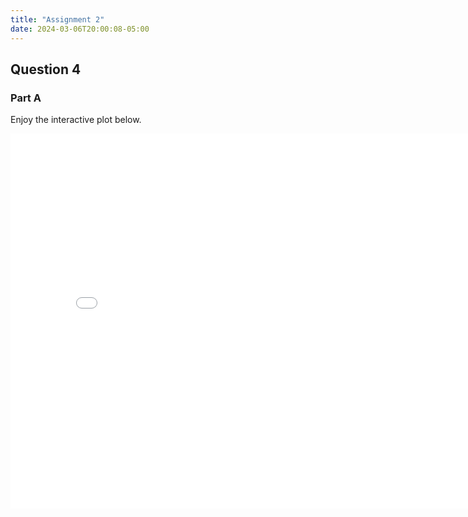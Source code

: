 ```yaml
---
title: "Assignment 2"
date: 2024-03-06T20:00:08-05:00
---
```


## Question 4

### Part A

Enjoy the interactive plot below.
<!-- {{< iframe "/plots/vis.html" >}} -->

<iframe src="dsw/plots/a2-q4-pA.html" width="810" height="600" frameborder="0"></iframe>

